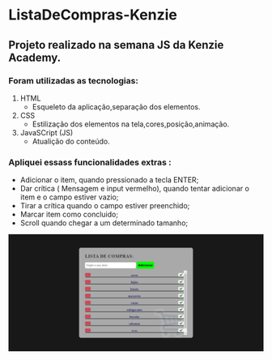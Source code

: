 # ListaDeCompras-Kenzie

## Projeto realizado na semana JS da Kenzie Academy.

### Foram utilizadas as tecnologias:

1. HTML
    - Esqueleto da aplicação,separação dos elementos.
2. CSS
    - Estilização dos elementos na tela,cores,posição,animação.
3. JavaSCript (JS)
    - Atualição do conteúdo.
   
### Apliquei essass funcionalidades extras : 
 - Adicionar o item, quando pressionado a tecla ENTER;
 - Dar crítica ( Mensagem e input vermelho), quando tentar adicionar o item e o campo estiver vazio;
 - Tirar a crítica quando o campo estiver preenchido;
 - Marcar item como concluido;
 - Scroll quando chegar a um determinado tamanho;

![imagemAplicação](./assets/listaMercado.png)
